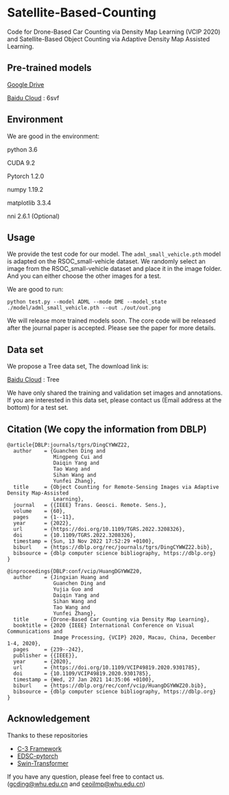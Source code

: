 # Satellite-Based-Counting

Code for Drone-Based Car Counting via Density Map Learning (VCIP 2020) and Satellite-Based Object Counting via Adaptive Density Map Assisted Learning.

Pre-trained models
---
[Google Drive](https://drive.google.com/drive/folders/1UAuLVEDF4HUk8WtASATrGz_VjTZUcAqI?usp=sharing)

[Baidu Cloud](https://pan.baidu.com/s/1pbfkCU6ROBTVPsBpmuLtCA) : 6svf

Environment
---
We are good in the environment:

python 3.6

CUDA 9.2

Pytorch 1.2.0

numpy 1.19.2

matplotlib 3.3.4

nni 2.6.1 (Optional)

Usage
---
We provide the test code for our model. 
The `adml_small_vehicle.pth` model is adapted on the RSOC_small-vehicle dataset. 
We randomly select an image from the RSOC_small-vehicle dataset and place it in the image folder.
And you can either choose the other images for a test.

We are good to run:

```
python test.py --model ADML --mode DME --model_state ./model/adml_small_vehicle.pth --out ./out/out.png
```

We will release more trained models soon.
The core code will be released after the journal paper is accepted.
Please see the paper for more details.

Data set
---
We propose a Tree data set, The download link is:

[Baidu Cloud](https://pan.baidu.com/s/1RP2L925P-1EKxTVgN2OZOw?pwd=Tree) : Tree

We have only shared the training and validation set images and annotations.
If you are interested in this data set, please contact us (Email address at the bottom) for a test set.


Citation (We copy the information from DBLP)
---

```
@article{DBLP:journals/tgrs/DingCYWWZ22,
  author    = {Guanchen Ding and
               Mingpeng Cui and
               Daiqin Yang and
               Tao Wang and
               Sihan Wang and
               Yunfei Zhang},
  title     = {Object Counting for Remote-Sensing Images via Adaptive Density Map-Assisted
               Learning},
  journal   = {{IEEE} Trans. Geosci. Remote. Sens.},
  volume    = {60},
  pages     = {1--11},
  year      = {2022},
  url       = {https://doi.org/10.1109/TGRS.2022.3208326},
  doi       = {10.1109/TGRS.2022.3208326},
  timestamp = {Sun, 13 Nov 2022 17:52:29 +0100},
  biburl    = {https://dblp.org/rec/journals/tgrs/DingCYWWZ22.bib},
  bibsource = {dblp computer science bibliography, https://dblp.org}
}

@inproceedings{DBLP:conf/vcip/HuangDGYWWZ20,
  author    = {Jingxian Huang and
               Guanchen Ding and
               Yujia Guo and
               Daiqin Yang and
               Sihan Wang and
               Tao Wang and
               Yunfei Zhang},
  title     = {Drone-Based Car Counting via Density Map Learning},
  booktitle = {2020 {IEEE} International Conference on Visual Communications and
               Image Processing, {VCIP} 2020, Macau, China, December 1-4, 2020},
  pages     = {239--242},
  publisher = {{IEEE}},
  year      = {2020},
  url       = {https://doi.org/10.1109/VCIP49819.2020.9301785},
  doi       = {10.1109/VCIP49819.2020.9301785},
  timestamp = {Wed, 27 Jan 2021 14:35:06 +0100},
  biburl    = {https://dblp.org/rec/conf/vcip/HuangDGYWWZ20.bib},
  bibsource = {dblp computer science bibliography, https://dblp.org}
}
```

Acknowledgement
---

Thanks to these repositories
- [C-3 Framework](https://github.com/gjy3035/C-3-Framework)
- [EDSC-pytorch](https://github.com/Xianhang/EDSC-pytorch)
- [Swin-Transformer](https://github.com/microsoft/Swin-Transformer)

If you have any question, please feel free to contact us. (gcding@whu.edu.cn and ceoilmp@whu.edu.cn)
